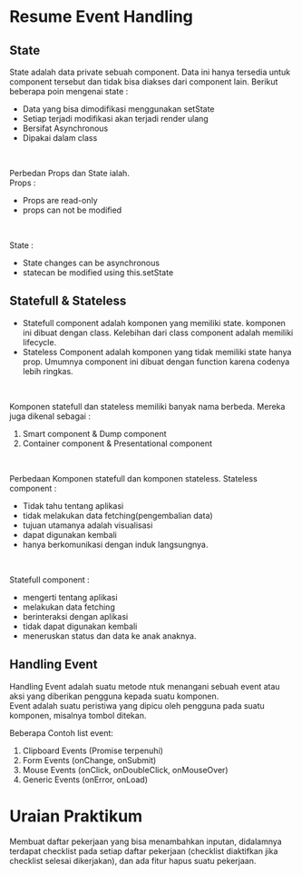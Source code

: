 # Resume Event Handling

## State
State adalah data private sebuah component. Data ini hanya tersedia untuk component tersebut dan tidak bisa diakses dari component lain. Berikut beberapa poin mengenai state :
* Data yang bisa dimodifikasi menggunakan setState
* Setiap terjadi modifikasi akan terjadi render ulang
* Bersifat Asynchronous
* Dipakai dalam class
<br/>

Perbedan Props dan State ialah.<br>
Props :
* Props are read-only
* props can not be modified
<br>

State :
* State changes can be asynchronous
* statecan be modified using this.setState
  
## Statefull & Stateless
* Statefull component adalah komponen yang memiliki state. komponen ini dibuat dengan class. Kelebihan dari class component adalah memiliki lifecycle.
* Stateless Component adalah komponen yang tidak memiliki state hanya prop. Umumnya component ini dibuat dengan function karena codenya lebih ringkas.
<br>

Komponen statefull dan stateless memiliki banyak nama berbeda. Mereka juga dikenal sebagai :
1. Smart component & Dump component
2. Container component & Presentational component
<br>

Perbedaan Komponen statefull dan komponen stateless.
Stateless component :
* Tidak tahu tentang aplikasi
* tidak melakukan data fetching(pengembalian data)
* tujuan utamanya adalah visualisasi
* dapat digunakan kembali
* hanya berkomunikasi dengan induk langsungnya.
  
<br>

Statefull component :
* mengerti tentang aplikasi
* melakukan data fetching
* berinteraksi dengan aplikasi
* tidak dapat digunakan kembali
* meneruskan status dan data ke anak anaknya.

## Handling Event
Handling Event adalah suatu metode ntuk menangani sebuah event atau aksi yang diberikan pengguna kepada suatu komponen.<br>
Event adalah suatu peristiwa yang dipicu oleh pengguna pada suatu komponen, misalnya tombol ditekan.
<br>

Beberapa Contoh list event:
1. Clipboard Events (Promise terpenuhi)
2. Form Events (onChange, onSubmit)
3. Mouse Events (onClick, onDoubleClick, onMouseOver)
4. Generic Events (onError, onLoad)


# Uraian Praktikum
Membuat daftar pekerjaan yang bisa menambahkan inputan, didalamnya terdapat checklist pada setiap daftar pekerjaan (checklist diaktifkan jika checklist selesai dikerjakan), dan ada fitur hapus suatu pekerjaan.